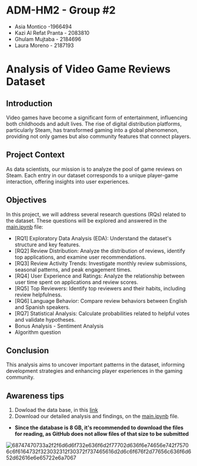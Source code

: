 # ADM-HM2 - Group #2

* Asia Montico -1966494 
* Kazi Al Refat Pranta - 2083810
* Ghulam Mujtaba  - 2184696
* Laura Moreno - 2187193

# Analysis of Video Game Reviews Dataset

## Introduction
Video games have become a significant form of entertainment, influencing both childhoods and adult lives. The rise of digital distribution platforms, particularly Steam, has transformed gaming into a global phenomenon, providing not only games but also community features that connect players.

## Project Context
As data scientists, our mission is to analyze the pool of game reviews on Steam. Each entry in our dataset corresponds to a unique player-game interaction, offering insights into user experiences.

## Objectives
In this project, we will address several research questions (RQs) related to the dataset. These questions will be explored and answered in the [main.ipynb](https://github.com/lamorenorod/ADM-HW2-GROUP-2/blob/main/main.ipynb) file:

* [RQ1] Exploratory Data Analysis (EDA): Understand the dataset's structure and key features.
* [RQ2] Review Distribution: Analyze the distribution of reviews, identify top applications, and examine user recommendations.
* [RQ3] Review Activity Trends: Investigate monthly review submissions, seasonal patterns, and peak engagement times.
* [RQ4] User Experience and Ratings: Analyze the relationship between user time spent on applications and review scores.
* [RQ5] Top Reviewers: Identify top reviewers and their habits, including review helpfulness.
* [RQ6] Language Behavior: Compare review behaviors between English and Spanish speakers.
* [RQ7] Statistical Analysis: Calculate probabilities related to helpful votes and validate hypotheses.
* Bonus Analysis - Sentiment Analysis
* Algorithm question
   
## Conclusion
This analysis aims to uncover important patterns in the dataset, informing development strategies and enhancing player experiences in the gaming community.

## Awareness tips

1. Dowload the data base, in this [link](https://www.kaggle.com/datasets/najzeko/steam-reviews-2021)
2. Download our detailed analysis and findings, on the [main.ipynb](https://github.com/lamorenorod/ADM-HW2-GROUP-2/blob/main/main.ipynb) file.

* **Since the database is 8 GB, it's recommended to download the files for reading, as GitHub does not allow files of that size to be submitted**

![68747470733a2f2f6d6d6f732e636f6d2f77702d636f6e74656e742f75706c6f6164732f323032312f30372f737465616d2d6c6f676f2d77656c636f6d652d62616e6e65722e6a7067](https://github.com/user-attachments/assets/763c04e4-81fe-4d51-b47f-953d33fc6e4b)

